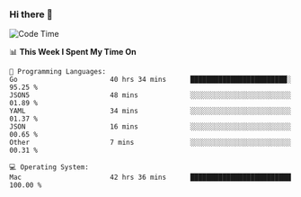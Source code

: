 ### Hi there 👋

<!--
**CrazyCollin/crazycollin** is a ✨ _special_ ✨ repository because its `README.md` (this file) appears on your GitHub profile.

Here are some ideas to get you started:

- 🔭 I’m currently working on ...
- 🌱 I’m currently learning ...
- 👯 I’m looking to collaborate on ...
- 🤔 I’m looking for help with ...
- 💬 Ask me about ...
- 📫 How to reach me: ...
- 😄 Pronouns: ...
- ⚡ Fun fact: ...
-->

<!--START_SECTION:waka-->
![Code Time](http://img.shields.io/badge/Code%20Time-4%2C053%20hrs%2038%20mins-blue)

📊 **This Week I Spent My Time On** 

```text
💬 Programming Languages: 
Go                       40 hrs 34 mins      ████████████████████████░   95.25 % 
JSON5                    48 mins             ░░░░░░░░░░░░░░░░░░░░░░░░░   01.89 % 
YAML                     34 mins             ░░░░░░░░░░░░░░░░░░░░░░░░░   01.37 % 
JSON                     16 mins             ░░░░░░░░░░░░░░░░░░░░░░░░░   00.65 % 
Other                    7 mins              ░░░░░░░░░░░░░░░░░░░░░░░░░   00.31 % 

💻 Operating System: 
Mac                      42 hrs 36 mins      █████████████████████████   100.00 % 
```


<!--END_SECTION:waka-->
